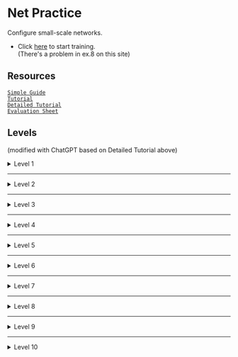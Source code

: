 # Net Practice
Configure small-scale networks. <br>
- Click [here](https://ricardoreves.github.io/42-net-practice/) to start training.<br>
(There's a problem in ex.8 on this site)<br>
## Resources
[`Simple Guide`](https://github.com/ricardoreves/42-net-practice) <br>
[`Tutorial`](https://github.com/tblaase/Net_Practice) <br>
[`Detailed Tutorial`](https://github.com/lpaube/NetPractice) <br>
[`Evaluation Sheet`](https://web.archive.org/web/20231228101420/https://rphlr.github.io/42-Evals/Cursus/NetPractice/)<br>

## Levels
(modified with ChatGPT based on Detailed Tutorial above)<br>
<details>
  <summary>Level 1</summary>
  <br>
  <img src="https://github.com/LPaube/42_NetPractice/blob/main/img/level1_paint.png?raw=true" alt="level1">  
  <br>
  <br>

**1.** Subnet mask shows the format of how an IP address is divided into its network and host components.<br>
<br>
Since Client A and Client B are on the same network, their IP addresses must share the same network portion (**104.96.23**). The host portion can differ between devices on the same network.<br>
<br>
`How to determine the range of usable IPs (Internet Protocal address)?`<br>
The subnet mask determines the format:
```
MASK can have 2 representations:
A: 255.255.255.0
B: /24
(both have the same value in BIN)
BIN: 11111111.11111111.11111111.00000000
```
`Translation A`<br>
0 out of 256 ports are used for the network. Hence, we have 256 possible ports for the host.<br>
`Translation B`<br>
The first 24 bits are network portion, and the last 32-24=**8** bits are host portion, which can be assigned to hosts-- 2^**8** = 256 possible ports.
<br>
***

In this exercise, assuming there's no subnets, the available IP range for host addresses is **104.96.23.0~255**.<br>
The range excludes:<br>
- **104.96.23.0** (the network address): The first address always represents the network itself and can't be assigned to any host.
- **104.96.23.255** (the broadcast address): The last address is always used to communicate with all devices on the network simultaneously.
- **104.96.23.12**: This IP is already taken by Client B.<br>
(Don't be afraid, the answer can be simply the first address **1**)<br>

**2.** Same as **1.**, but the subnet mask is **255.255.0.0**. The first 2 bytes of the IP address will represent the network; and the last 2 bytes, the host address.
<br>
The solution will be anything in the range of **211.191.0.0 - 211.191.255.255**, excluding:

- **211.191.0.0:** Represents the network address.
- **211.191.255.255:** Represents the broadcast address.
- **211.191.89.75:** Already taken by host _Client C_.

<br><br><br>
</details>

---

<details>
  <summary>Level 2</summary>
  <br>
  <img src="https://github.com/LPaube/42_NetPractice/blob/main/img/level2_paint.png?raw=true" alt="level2">
  <br>
  <br>
First of all, we need to know that:<br>
The subnet mask determines the size of the subnet.<br><br>

Yes, submasks are used to divide the main network (255.255.255.0) into smaller subnets.<br>
<br>
For example, a /24 (255.255.255.0) network can be divided into multiple /29 (255.255.255.248) subnets:
<br>
_Each subnet has 256-248 = 2^3 = 8 possible ports._
<br>
`For a main network 192.168.1.0/24, you could have:`<br>
```
Subnet A: 192.168.1.0/29
Network Address: 192.168.1.0
Usable: 192.168.1.1~6
Broadcast: 192.168.1.7
```
```
Subnet B: 192.168.1.8/29
Network Address: 192.168.1.8
Usable: 192.168.1.9~14
Broadcast: 192.168.1.15
```
...<br>
and so on.<br><br>
**1.** Since _Client B_ is on the same private network as _Client A_, they should have the exact same subnet mask.
<br>
The solution can only be **255.255.255.224**.

***

**2.** To calculate the IP range of the subnet mask of _255.255.255.224_, you can <br>
##### a. perform a `Bitwise AND` operation with the IP _192.168.20.222_ of _Client B_:

<center>
  
```
IP Address:     11000000.10101000.00010100.11011101 (192.168.20.222)
Subnet Mask:    11111111.11111111.11111111.11100000 (255.255.255.224)
Network Address:11000000.10101000.00010100.11000000 (192.168.20.192)
```

</center>

As we can see, this subnet block has the size of **32** and starts at **192.168.20.192**, falling in the range of 192.168.20.**192~223**.<br>
<br><br>
##### Or b. calculate the size of each subnet block and determine in which block it is:
_255.255.255.224_ says the size of the subnet is **256-224 = 32**,<br>
and by **222÷32 ≒ 6.94** with the IP _192.168.20.**222**_ of _Client B_,<br>
we know that this IP falls in the later part of the block **6**. That means the address of the subnet is 32x6 = **192**.


The range is 192.168.20.**192~223**:
<br>

- **192.168.20.192:** Represents the network address.
- **192.168.20.223:** Represents the broadcast address.
- **192.168.20.222:** _Client B_ already has that address.

***

**3.** Here we are introduced the slash "/" notation for the subnet mask on _Interface D1_. A subnet mask of _/30_ means that the first 30 bits of the IP address represent the network address, and the remaining 2 bits represent the host address:

<center>

```
Mask /30: 11111111.11111111.11111111.11111100
```

</center>

We can see that this binary number corresponds to the decimal _255.255.255.252_, therefore it is identical to the mask found on _Interface C1_.
<br>
<br>
The answers can then be any address, as long as they meet the following conditions:

- If you're assigning IP addresses for devices within a private network (such as a home, office, or internal network that isn't directly connected to the public internet), the IP addresses should be chosen from one of the private IP address spaces (**192.168.0.0**/16 address block)
- The network address (first 30 bits) must be identical for _Client D_ and _Client C_.
- The host bits (last 2 bits) cannot be all 1, nor all 0.
- _Client D_ and _Client C_ do not have identical IP addresses.

ex. 192.168.0.1~2


<br><br><br>
</details>

---

<details>
  <summary>Level 3</summary>
  <br>
  <img src="https://github.com/LPaube/42_NetPractice/blob/main/img/level3_paint.png?raw=true" alt="level3">
  <br>
  <br>

This exercise introduces the use of the **switch** (_Switch S_ in this example). The switch links multiple hosts of the same network together.
<br>
<br>

**1.** _Client A_, _Client B_, and _Client C_ are all on the same network. Therefore, they must all have the same subnet mask. Since _Client C_ already has the mask _255.255.255.128_, the mask for _Interface B1_ and for _Interface A1_ will also be _255.255.255.128_ (or in slash notation: _/25_).
<br>
<br>
The IP address of _Interface B1_ and _Interface C1_ must be on the same network range as the IP of _Client A_. This range is:

  <center>

```
104.198.241.0 - 104.198.241.128
```

  </center>
  Excluding of course the network address and the broadcast address.


<br><br><br>
</details>

---

<details>
  <summary>Level 4</summary>
  <br>
  <img src="https://github.com/LPaube/42_NetPractice/blob/main/img/level4_paint.png?raw=true" alt="level4">
  <br>
  <br>

This exercise introduces the **router**. The router is used to link multiple networks together. It does so with the use of multiple interfaces (_Interface R1_, _Interface R2_, and _Interface R3_ in this example).
<br>
<br>

**1.** Since none of the masks on _Interface B1_, _Interface A1_, and _Interface R1_ are entered, we are free to choose our own subnet mask. A mask of **/24** is ideal as it leaves us with the entire 4th byte for the host address, and does not require binary calculations to find the range of possible host addresses.
<br>
<br>
The IP address of _Interface B1_ and _Interface R1_ must have the same network address as the IP address of _Interface A1_. With a subnet of _/24_, the possible range is:

  <center>

```
85.17.5.0 - 85.17.5.255
```

  </center>
  Excluding the network address and the broadcast address.
  <br>
  <br>

Note that we did not interact with the router _Interface R2_ and _Interface R3_, since none of our communications had to reach these sides of the router.


<br><br><br>
</details>

---

<details>
  <summary>Level 5</summary>
  <br>
  <img src="https://github.com/LPaube/42_NetPractice/blob/main/img/level5_paint.png?raw=true" alt="level5">
  <br>
  <br>

This level introduces **routes**. A route contains 2 fields, the first one is the **destination** of outbound packets, the second one is the **next hop** of the packets.
<br><br>
In order to make routers work, each machine must define a route to the router, with which it also needs to define the interface IP and mask.
<br><br>
The **destination** is where the packet is supposed to end up. If there isn’t one, the default route (0.0.0.0/0) is used, which says, "Send all unknown traffic to the next hop."
<br><br>
The **next hop** is the IP address of the next device in the path toward the destination. For Client A, this would be Router R1 (because R1 is the first router along the way to Client B). 
  <br>
  <br>

**1.** _Client A_ only has 1 route through which it can send its packets. By simply setting the  destination to _default_ will send the packets to the only path available.
<br>
<br>
The **next hop** address must be the IP address of the next router's interface on the packets' way. The next interface is _Interface R1_, with the IP address of _54.117.30.126_. Note that the next interface is not _Interface A1_, since this is the sender's own interface.


<br><br><br>
</details>

---

<details>
  <summary>Level 6</summary>
  <br>
  <img src="https://github.com/LPaube/42_NetPractice/blob/main/img/level6_paint.png?raw=true" alt="level6">
  <br>
  <br>

This level introduces the **internet**. The internet behaves like a router. However, if an interface is connected directly or indirectly to the internet, it **cannot** have an IP address in the following reserved private IP ranges:

```
192.168.0.0 - 192.168.255.255 (65,536 IP addresses)
172.16.0.0 - 172.31.255.255   (1,048,576 IP addresses)
10.0.0.0 - 10.255.255.255     (16,777,216 IP addresses)
```

**1.** The **next hop** of the internet is already entered, and matches the IP address of the _Interface R2_. Therefore we only need to fix with the destination of the internet.
<br>
<br>
The internet must send its packets to _Client A_. To do so, the internet's **destination must match the network address** of _Client A_. Let's find the network address of _Client A_:
<br>
_Client A_'s mask is _255.255.255.128_, meaning the size of the subnet block is 256-128 = **128**. For 256÷128 = **2**, we know there can be only 2 blocks (0\~127, 128\~255) and this IP falls in the second block, meaning _40.178.145.**129~254**_ are available.
<br>
<br>
Thus, both addresses, **40.178.145.227/25** and **40.178.145.128/25**, are valid.<br>
1. `40.178.145.227/25` identifies the specific host 40.178.145.227 in this network.<br>
2. `40.178.145.128/25` refers to the entire network to which this IP belongs, covering all the hosts in the range.<br>
(The **/25** following the destination address represents the mask applied to its address.<br>
128 = `1000 0000` in binary, showing that 24+1= **25** bits are used for network.)<br>

While a destination of _40.178.145.227/25_ makes only this **specific host** be able to connect to the Internet, _40.178.145.128/25_ grants the access to the **whole network**.

<br><br><br>
</details>

---

<details>
  <summary>Level 7</summary>
  <br>
  <img src="https://github.com/LPaube/42_NetPractice/blob/main/img/level7_paint.png?raw=true" alt="level7">
  <br>
  <br>

This level introduces the concept of **overlaps**. The range of IP addresses of a network must not overlap the range of IP addresses of a separate network. Networks are separated by routers
<br>
<br>

**1.** We have 3 separate networks:
<br>

1. Between _Client A_ and _Router R1_.
2. Between _Router R1_ and _Router R2_.
3. Between _Router R2_ and _Client C_.

For _Interface A1_, we cannot choose our IP address freely since the IP of _Interface R11_ is already entered. Also, if we give it a mask of _/24_, the IP address range will overlap with the range of _Interface R12_, which is already entered. They would both be in the range of _93.198.14.0 - 93.198.14.255_.
<br>
<br>

Since we need addresses for 3 separate networks, we have to split the last bytes of the address into at least 4 address ranges. Here I divide it into 4 blocks for example: the size of each subnet should be 256÷4= **64**.
<br>
```
Therefore possible range is as follows:
93.198.14.0 ~ 93.198.14.63
93.198.14.64 ~ 93.198.14.127
93.198.14.128 ~ 93.198.14.191
93.198.14.192 ~ 93.198.14.255
```

Assign the IPs separately by your choice.<br>
<br>
**2.** The destination of each route can be set to default, and the next hop should be the **next router**. Both routers should put each other as the next hop.

<br><br><br>
</details>

---

<details>
  <summary>Level 8</summary>
  <br>
  <img src="https://github.com/LPaube/42_NetPractice/blob/main/img/level8_paint.png?raw=true" alt="level8">
  <br>
  <br>

**0.** Before we start, do you notice that the Internet has different IP than the local network? That's because the 163.136.250.x is a **public IP address** and the 49.175.13.x is a **private IP address**.<br>
In this exercise we focus rather on the private IP address.<br><br>
**1.**  In the scenario where there are **multiple** machines behind a router on a local network (like in the image you linked), the **destination** for the incoming packets from the Internet would typically be the public IP of the **router** or gateway. The internet sends packets to the destination _49.175.13.0/26_, aka the network address of our main network. Since it's /26, only 6 out of 32 bits are reserved for hosts, meaning this _**main network**_ has the size of 2^**6** = **64**, ranging `49.175.13.0~63`.
<br>
<br>
In order to create at least 3 non-overlapping subnets under a network of the size of 64, I choose to divide it up into 4 subnets of the size of 16: (255.255.255.240 or /28)<br>
`PS. Only 16 out of 256 are for hosts, therefore 256-16 = 240.`<br>
`PPS. For 16 = 2^4, 4 out of 32 bits are for hosts, therefore 32-4 = 28.`
```
49.175.13.0 - 49.175.13.15
49.175.13.16 - 49.175.13.31
49.175.13.32 - 49.175.13.47
49.175.13.48 - 49.175.13.63
```

<br>
<br>

**3.** The destination and next hop for the internet are already entered. We need to enter the first _destination=>net hop_ of the router R1: the **address of the network** => **IP on the Interface R21**.<br>
(The test website in the description is outdated and will only take default as answer, which is false, because there'd be a loop between 2 routers.)

<br><br><br>
</details>

---

<details>
  <summary>Level 9</summary>
  <br>
  <img src="https://github.com/LPaube/42_NetPractice/blob/main/img/level9_paint.png?raw=true" alt="level9">
  <br>
  <br>

This level is a small exercise of what we've learned so far. Since the internet does not initially send packets to a _specific network_. We don't have to divide the main network and have the liberty to **create up to 3 networks**. (because there are only 3 destinations on the `Internet Routes`.
<br>
<br>
Remember, if an interface is connected directly or indirectly to the internet, it **cannot** have an IP address in the following reserved private IP ranges:

```
192.168.0.0 - 192.168.255.255 (65,536 IP addresses)
172.16.0.0 - 172.31.255.255   (1,048,576 IP addresses)
10.0.0.0 - 10.255.255.255     (16,777,216 IP addresses)
```
Therefore, I have created the following destinations for the Internet:
`1.0.0.0/24` for the network on the left (A1-B1-R11);<br>
`2.0.0.0/24` for the network on the right (C1-R22).<br>
(The IP of the network at the bottom (D1-R23) is pre-determined and it doesn't have to connect to the Internet, so we don't have to put a thrid destination. However, as a challenge, can you find the network address of this network?)

<br>
<br>

**1.** `Network on the left (A1-B1-R11)`<br>
Put the same mask and assign IP **1.0.0.1~254** of your choice.<br>
Put the IP of R11 to the **next hops** of both clients.
<br>
<br>
**2.** `Network on the right (C1-R22)`<br>
Simply put the basic mask **255.255.255.0 (/24)** and assign IP **2.0.0.1~254** of your choice.<br>
Put the IP of R21 to the **next hops** of both clients.
<br>
<br>
**3.** `Network at the bottom (D1-R23)`<br>
Put the same mask and assign IP as you please<br>
(/18 is quite big, so a simple 73.110.148.12 would do the trick)
<br>
<br>
**4.** Assign a simple IP **3.0.0.1~254** to the routers and put the IP of one router to the other one's **net hop**.
<br>
<br>
It is normal to have an empty field for the 3rd destination of the _internet_, and in _Router R1's_ destination. Not all fields of the routing tables need to be filled.
<br>
<br>
**[Bonus]** The network address of the network at the bottom is `73.110.128.0/18`.<br>
/18=8+8+2 shows that there are **6 bits** can be used for hosts in the third octet.<br>
So the block size would be 2^6 = **64**, and 148÷64=2.x, meaning it's the second block.<br>
So we have 64×2 = **128** in `73.110.128.0/18` as the address of the network, and if we assign this address as the third destination route of the Internet, D1 would be able to connect to the Internet as well.
<br><br><br>
</details>

---

<details>
  <summary>Level 10</summary>
  <br>
  <img src="https://github.com/LPaube/42_NetPractice/blob/main/img/level10_paint.png?raw=true" alt="level10">
  <br>
  <br>

- The IP address is covered by the _internet_ destination.
- The IP address range of the various networks does not overlap.

**1.** Let's start with the network on the top-right (H1-H2-R1). You can see that the network's address is **70.101.30.0/25**, with the range:<br>
```
70.101.30.    0~127
```

**2.** Next, bottom-left (H4-R2). The network's address is **70.101.30.0/26**, with the range:<br>
```
70.101.30.    128~191
```

**3.** And the routers are in **70.101.30.252/30**, with the range:<br>
```
70.101.30.    252~255
```

**4.** Now, the bottom-right (H3-R2). We need a network smaller than **/26** so that it'll not overlap, which would be **70.101.30.192/27**, with the range:<br>
```
70.101.30.    192~223
```
(if the same mask as bottom-left network, **255.255.255.192** or **/26**, the range would be 70.101.30.**192~255**, which would overlap with the network of the routers.)

**5.** We need to choose a destination for the router R1 that would cover
```
70.101.30.    0~127, 128~191, 192~223 and 252~255
```
A simple **default** or **70.101.30.0/24** would work.<br>
<br>
**6.** Lastly, for everyone to have access to the Internet, we simple assign the full range of the network **70.101.30.0/24**. (default doesn't work here)


</details>
